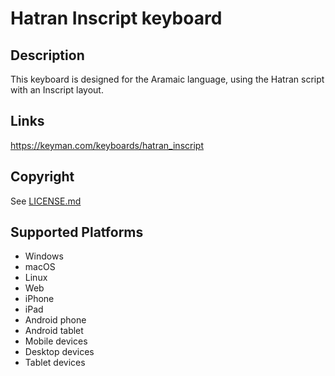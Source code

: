 Hatran Inscript keyboard
==============

Description
-----------
This keyboard is designed for the Aramaic language, using the Hatran script with an Inscript layout.

Links
-----
https://keyman.com/keyboards/hatran_inscript

Copyright
---------
See [LICENSE.md](LICENSE.md)

Supported Platforms
-------------------
 * Windows
 * macOS
 * Linux
 * Web
 * iPhone
 * iPad
 * Android phone
 * Android tablet
 * Mobile devices
 * Desktop devices
 * Tablet devices

